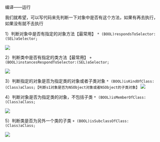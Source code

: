 编译——运行

我们就希望，可以写代码来先判断一下对象中是否有这个方法，如果有再去执行，如果没有就不去执行

1）判断对象中是否有指定的对象方法【最常用】
`* (BOOL)respondsToSelector:(SEL)aSelector;`

![](https://tva1.sinaimg.cn/large/0081Kckwly1gly3yinfucj30ck081q4i.jpg)

2）判断类中是否有指定的类方法【最常用】
`+ (BOOL)instancesRespondToSelector:(SEL)aSelector;`

![](https://tva1.sinaimg.cn/large/0081Kckwly1gly3yr2d5dj30c701jjru.jpg)

3）判断指定的对象是否为指定类的对象或者子类对象
`* (BOOL)isKindOfClass:(Class)aClass;【判断s1对象是否为NSObject对象或者NSObject的子类对象】`
![](https://tva1.sinaimg.cn/large/0081Kckwly1gly3yyfn8kj30ck03eq3s.jpg)

4）判断对象是否为指定类的对象，不包括子类
`* (BOOL)isMemberOfClass:(Class)aClass;`

![](https://tva1.sinaimg.cn/large/0081Kckwly1gly3z5pubqj30ck03e3zb.jpg)

5）判断类是否为另外一个类的子类
`+ (BOOL)isSubclassOfClass:(Class)aClass;`

![](https://tva1.sinaimg.cn/large/0081Kckwly1gly3zdfgttj309l01jwet.jpg)